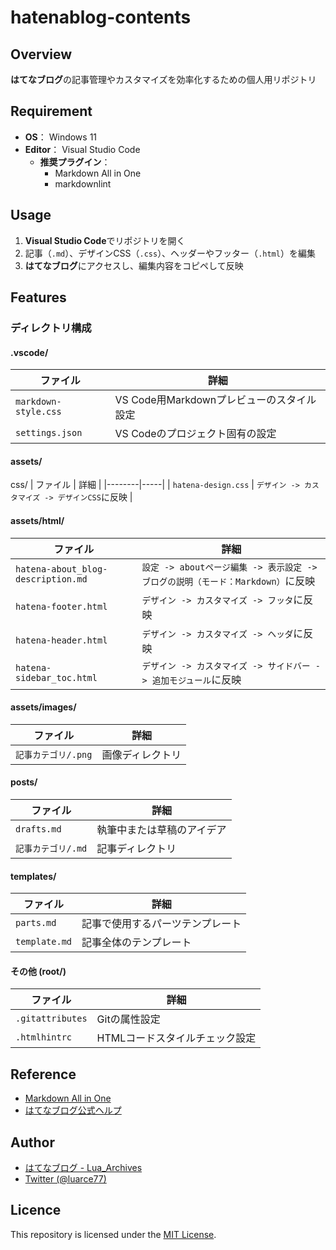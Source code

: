 # hatenablog-contents

## Overview
**はてなブログ**の記事管理やカスタマイズを効率化するための個人用リポジトリ  

## Requirement
- **OS**： Windows 11
- **Editor**： Visual Studio Code
  - **推奨プラグイン**：
    - Markdown All in One
    - markdownlint

## Usage
1. **Visual Studio Code**でリポジトリを開く
2. 記事（`.md`）、デザインCSS（`.css`）、ヘッダーやフッター（`.html`）を編集
3. **はてなブログ**にアクセスし、編集内容をコピペして反映

## Features
### ディレクトリ構成
#### .vscode/
| ファイル | 詳細 |
|--------|-----|
| `markdown-style.css` | VS Code用Markdownプレビューのスタイル設定 |
| `settings.json` | VS Codeのプロジェクト固有の設定 |

#### assets/
css/
| ファイル | 詳細 |
|--------|-----|
| `hatena-design.css` | `デザイン -> カスタマイズ -> デザインCSS`に反映 |

#### assets/html/
| ファイル | 詳細 |
|--------|-----|
| `hatena-about_blog-description.md` | `設定 -> aboutページ編集 -> 表示設定 -> ブログの説明（モード：Markdown）`に反映 |
| `hatena-footer.html` | `デザイン -> カスタマイズ -> フッタ`に反映 |
| `hatena-header.html` | `デザイン -> カスタマイズ -> ヘッダ`に反映 |
| `hatena-sidebar_toc.html` | `デザイン -> カスタマイズ -> サイドバー -> 追加モジュール`に反映 |

#### assets/images/
| ファイル | 詳細 |
|--------|-----|
| `記事カテゴリ/.png` | 画像ディレクトリ |

#### posts/
| ファイル | 詳細 |
|--------|-----|
| `drafts.md` | 執筆中または草稿のアイデア |
| `記事カテゴリ/.md` | 記事ディレクトリ |

#### templates/
| ファイル | 詳細 |
|--------|-----|
| `parts.md` | 記事で使用するパーツテンプレート |
| `template.md` | 記事全体のテンプレート |

#### その他 (root/)
| ファイル | 詳細 |
|--------|-----|
| `.gitattributes` | Gitの属性設定 |
| `.htmlhintrc` | HTMLコードスタイルチェック設定 |

## Reference
- [Markdown All in One](https://marketplace.visualstudio.com/items?itemName=yzhang.markdown-all-in-one)
- [はてなブログ公式ヘルプ](https://help.hatenablog.com/)

## Author

- [はてなブログ - Lua_Archives](https://luarce.hatenablog.com/archive)  
- [Twitter (@luarce77)](https://twitter.com/luarce77)

## Licence
This repository is licensed under the [MIT License](https://github.com/Luarce/hatenablog-contents/blob/main/.github/LICENSE).
